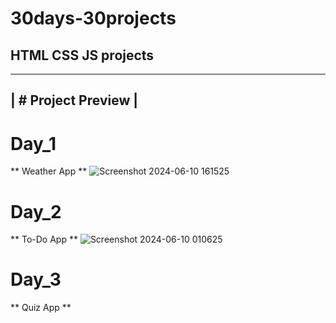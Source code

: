 # 30days-30projects
HTML CSS JS projects
---------------------------------------------------------------
---------------------------------------------------------------
| # Project Preview |
---------------------
# Day_1
** Weather App **
![Screenshot 2024-06-10 161525](https://github.com/Ajmain-Fayek/30days-30projects/assets/87541756/cfabf33c-81fd-410d-a736-da1ffe10fe54)


# Day_2
** To-Do App **
![Screenshot 2024-06-10 010625](https://github.com/Ajmain-Fayek/30days-30projects/assets/87541756/752c58c6-c191-463d-ad05-fd32a8ec4387)

# Day_3
** Quiz App **
